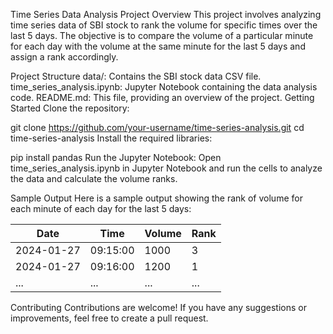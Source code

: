 Time Series Data Analysis Project
Overview
This project involves analyzing time series data of SBI stock to rank the volume for specific times over the last 5 days. The objective is to compare the volume of a particular minute for each day with the volume at the same minute for the last 5 days and assign a rank accordingly.

Project Structure
data/: Contains the SBI stock data CSV file.
time_series_analysis.ipynb: Jupyter Notebook containing the data analysis code.
README.md: This file, providing an overview of the project.
Getting Started
Clone the repository:


git clone https://github.com/your-username/time-series-analysis.git
cd time-series-analysis
Install the required libraries:



pip install pandas
Run the Jupyter Notebook:
Open time_series_analysis.ipynb in Jupyter Notebook and run the cells to analyze the data and calculate the volume ranks.

Sample Output
Here is a sample output showing the rank of volume for each minute of each day for the last 5 days:


| Date       | Time     | Volume | Rank |
|------------|----------|--------|------|
| 2024-01-27 | 09:15:00 | 1000   | 3    |
| 2024-01-27 | 09:16:00 | 1200   | 1    |
| ...        | ...      | ...    | ...  |
Contributing
Contributions are welcome! If you have any suggestions or improvements, feel free to create a pull request.

